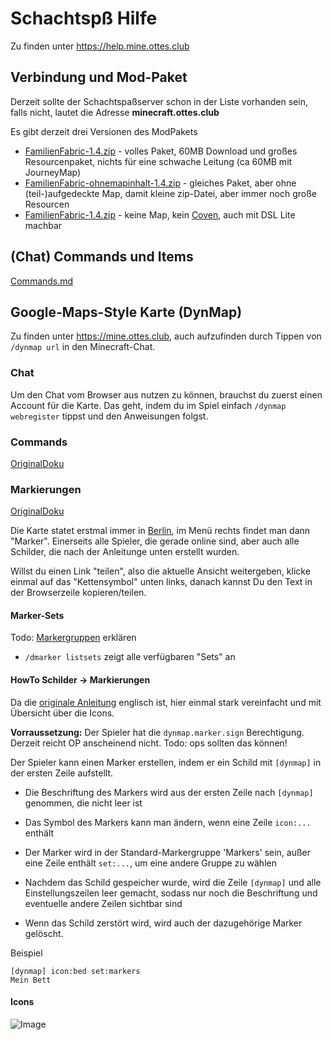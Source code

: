 # Schachtspß Hilfe

Zu finden unter https://help.mine.ottes.club

## Verbindung und Mod-Paket

Derzeit sollte der Schachtspaßserver schon in der Liste vorhanden sein, falls nicht, lautet die Adresse **minecraft.ottes.club**

Es gibt derzeit drei Versionen des ModPakets

- [FamilienFabric-1.4.zip](https://foo.bar) - volles Paket, 60MB Download und großes Resourcenpaket, nichts für eine schwache Leitung (ca 60MB mit JourneyMap)
- [FamilienFabric-ohnemapinhalt-1.4.zip](https://foo.bar) - gleiches Paket, aber ohne (teil-)aufgedeckte Map, damit kleine zip-Datei, aber immer noch große Resourcen
- [FamilienFabric-1.4.zip](https://foo.bar) - keine Map, kein [Coven](https://www.curseforge.com/minecraft/texture-packs/coven), auch mit DSL Lite machbar

## (Chat) Commands und Items

[Commands.md](./Commands.md)

## Google-Maps-Style Karte (DynMap)

Zu finden unter https://mine.ottes.club, auch aufzufinden durch Tippen von `/dynmap url` in den Minecraft-Chat.

### Chat

Um den Chat vom Browser aus nutzen zu können, brauchst du zuerst einen Account für die Karte. Das geht, indem du im Spiel einfach `/dynmap webregister` tippst und den Anweisungen folgst.

### Commands

[OriginalDoku](https://github.com/webbukkit/dynmap/wiki/Commands)

### Markierungen

[OriginalDoku](https://github.com/webbukkit/dynmap/wiki/Using-Markers)

Die Karte statet erstmal immer in [Berlin](<[https://foo](https://mine.ottes.club/#Schachtspa%C3%9F;flat;-2899,64,-8328;4)>), im Menü rechts findet man dann "Marker". Einerseits alle Spieler, die gerade online sind, aber auch alle Schilder, die nach der Anleitunge unten erstellt wurden.

Willst du einen Link "teilen", also die aktuelle Ansicht weitergeben, klicke einmal auf das "Kettensymbol" unten links, danach kannst Du den Text in der Browserzeile kopieren/teilen.

#### Marker-Sets

Todo: [Markergruppen](https://github.com/webbukkit/dynmap/wiki/Using-Markers#marker-sets) erklären

- `/dmarker listsets` zeigt alle verfügbaren "Sets" an

#### HowTo Schilder -> Markierungen

Da die [originale Anleitung](https://github.com/webbukkit/dynmap/wiki/Component-Configuration#mc-enablesigns) englisch ist, hier einmal stark vereinfacht und mit Übersicht über die Icons.

**Vorraussetzung:** Der Spieler hat die `dynmap.marker.sign` Berechtigung. Derzeit reicht OP anscheinend nicht. Todo: ops sollten das können!

Der Spieler kann einen Marker erstellen, indem er ein Schild mit `[dynmap]` in der ersten Zeile aufstellt.

- Die Beschriftung des Markers wird aus der ersten Zeile nach `[dynmap]` genommen, die nicht leer ist

- Das Symbol des Markers kann man ändern, wenn eine Zeile `icon:...` enthält

- Der Marker wird in der Standard-Markergruppe 'Markers' sein, außer eine Zeile enthält `set:...`, um eine andere Gruppe zu wählen

- Nachdem das Schild gespeicher wurde, wird die Zeile `[dynmap]` und alle Einstellungszeilen leer gemacht, sodass nur noch die Beschriftung und eventuelle andere Zeilen sichtbar sind

- Wenn das Schild zerstört wird, wird auch der dazugehörige Marker gelöscht.

Beispiel

    [dynmap] icon:bed set:markers
    Mein Bett

#### Icons

![Image](https://camo.githubusercontent.com/29c0ba4976a7db3d89d141ab38fd0dcb6126e994fd9d43d2e6341010b89679c6/687474703a2f2f6d696b657072696d6d2e636f6d2f696d616765732f4d61726b6572732e706e67)
